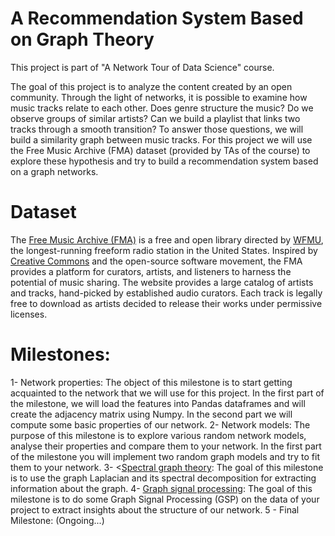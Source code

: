 # A Recommendation System Based on Graph Theory

This project is part of "A Network Tour of Data Science" course.

The goal of this project is to analyze the content created by an open community. Through the light of networks, it is possible to examine how music tracks relate to each other. Does genre structure the music? Do we observe groups of similar artists? Can we build a playlist that links two tracks through a smooth transition? To answer those questions, we will build a similarity graph between music tracks.
For this project we will use the Free Music Archive (FMA) dataset (provided by TAs of the course) to explore these hypothesis and try to build a recommendation system based on a graph networks.

# Dataset
The <a href="http://freemusicarchive.org/">Free Music Archive (FMA)</a> is a free and open library directed by <a href="https://wfmu.org/">WFMU</a>, the longest-running freeform radio station in the United States. Inspired by <a href="https://creativecommons.org/">Creative Commons</a> and the open-source software movement, the FMA provides a platform for curators, artists, and listeners to harness the potential of music sharing. The website provides a large catalog of artists and tracks, hand-picked by established audio curators. Each track is legally free to download as artists decided to release their works under permissive licenses.

# Milestones:
1- Network properties:
  The object of this milestone is to start getting acquainted to the network that we will use for this project. In the first part of the milestone, we will load the features into Pandas dataframes and will create the adjacency matrix using Numpy. In the second part we will compute some basic properties of our network.
2- Network models:
  The purpose of this milestone is to explore various random network models, analyse their properties and compare them to your network. In the first part of the milestone you will implement two random graph models and try to fit them to your network.
3- <<a href="">Spectral graph theory</a>:
  The goal of this milestone is to use the graph Laplacian and its spectral decomposition for extracting information about the graph.
4- <a href="">Graph signal processing</a>:
  The goal of this milestone is to do some Graph Signal Processing (GSP) on the data of your project to extract insights about the structure of our network.
5 - Final Milestone: (Ongoing...)
